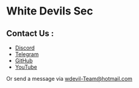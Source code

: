# White Devils Sec
[logo]: https://github.com/c0d3vT/c0d3vT.github.io/WDevilsLogo1.png "Wdevils-logo"
## Contact Us :
- [Discord](https://discord.com/invite/tV57ycqEnD)
- [Telegram](https://t.me/wdevilsteam)
- [GitHub](https://github.com/c0d3vT/)
- [YouTube](https://www.youtube.com/channel/UC53zc30ESpYtWnJXA7_hEZg)


Or send a message via wdevil-Team@hotmail.com
